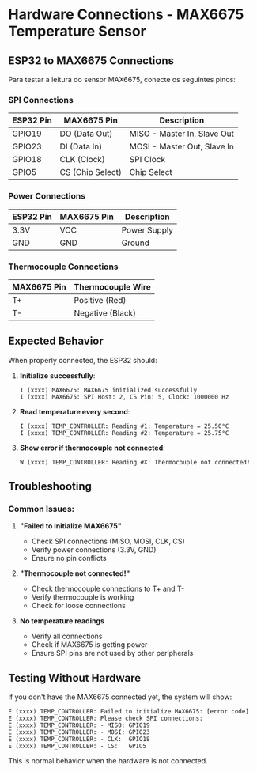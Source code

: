 # Hardware Connections - MAX6675 Temperature Sensor

## ESP32 to MAX6675 Connections

Para testar a leitura do sensor MAX6675, conecte os seguintes pinos:

### SPI Connections
| ESP32 Pin | MAX6675 Pin | Description |
|-----------|-------------|-------------|
| GPIO19    | DO (Data Out) | MISO - Master In, Slave Out |
| GPIO23    | DI (Data In)  | MOSI - Master Out, Slave In |
| GPIO18    | CLK (Clock)   | SPI Clock |
| GPIO5     | CS (Chip Select) | Chip Select |

### Power Connections
| ESP32 Pin | MAX6675 Pin | Description |
|-----------|-------------|-------------|
| 3.3V      | VCC         | Power Supply |
| GND       | GND         | Ground |

### Thermocouple Connections
| MAX6675 Pin | Thermocouple Wire |
|------------|-------------------|
| T+         | Positive (Red)    |
| T-         | Negative (Black)  |

## Expected Behavior

When properly connected, the ESP32 should:

1. **Initialize successfully**:
   ```
   I (xxxx) MAX6675: MAX6675 initialized successfully
   I (xxxx) MAX6675: SPI Host: 2, CS Pin: 5, Clock: 1000000 Hz
   ```

2. **Read temperature every second**:
   ```
   I (xxxx) TEMP_CONTROLLER: Reading #1: Temperature = 25.50°C
   I (xxxx) TEMP_CONTROLLER: Reading #2: Temperature = 25.75°C
   ```

3. **Show error if thermocouple not connected**:
   ```
   W (xxxx) TEMP_CONTROLLER: Reading #X: Thermocouple not connected!
   ```

## Troubleshooting

### Common Issues:

1. **"Failed to initialize MAX6675"**
   - Check SPI connections (MISO, MOSI, CLK, CS)
   - Verify power connections (3.3V, GND)
   - Ensure no pin conflicts

2. **"Thermocouple not connected!"**
   - Check thermocouple connections to T+ and T-
   - Verify thermocouple is working
   - Check for loose connections

3. **No temperature readings**
   - Verify all connections
   - Check if MAX6675 is getting power
   - Ensure SPI pins are not used by other peripherals

## Testing Without Hardware

If you don't have the MAX6675 connected yet, the system will show:
```
E (xxxx) TEMP_CONTROLLER: Failed to initialize MAX6675: [error code]
E (xxxx) TEMP_CONTROLLER: Please check SPI connections:
E (xxxx) TEMP_CONTROLLER: - MISO: GPIO19
E (xxxx) TEMP_CONTROLLER: - MOSI: GPIO23  
E (xxxx) TEMP_CONTROLLER: - CLK:  GPIO18
E (xxxx) TEMP_CONTROLLER: - CS:   GPIO5
```

This is normal behavior when the hardware is not connected.
